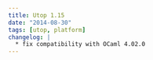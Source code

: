 ```yaml
---
title: Utop 1.15
date: "2014-08-30"
tags: [utop, platform]
changelog: |
  * fix compatibility with OCaml 4.02.0
---
```


